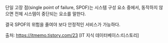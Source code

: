 단일 고장 점(single point of failure, SPOF)는 시스템 구성 요소 중에서, 동작하지 않으면 전체 시스템이 중단되는 요소를 말한다. 

결국 SPOF의 위험을 줄여야 보다 안정적인 서비스가 가능하다.

출처: https://itmemo.tistory.com/23 [IT 지식 데이터베이스:티스토리]